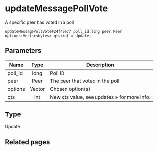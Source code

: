 # updateMessagePollVote
A specific peer has voted in a poll

```
updateMessagePollVote#24f40e77 poll_id:long peer:Peer options:Vector<bytes> qts:int = Update;
```

## Parameters
| Name | Type | Description |
| ---- | :----: | ----------- |
| poll_id | long | Poll ID |
| peer | Peer | The peer that voted in the poll |
| options | Vector<bytes> | Chosen option(s) |
| qts | int | New qts value, see updates » for more info. |


## Type
Update

## Related pages

